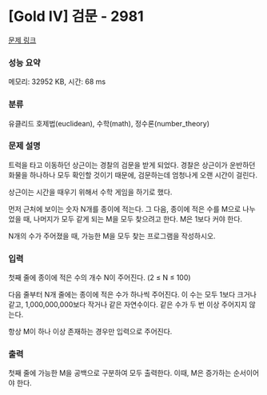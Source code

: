 # [Gold IV] 검문 - 2981 

[문제 링크](https://www.acmicpc.net/problem/2981) 

### 성능 요약

메모리: 32952 KB, 시간: 68 ms

### 분류

유클리드 호제법(euclidean), 수학(math), 정수론(number_theory)

### 문제 설명

<p>트럭을 타고 이동하던 상근이는 경찰의 검문을 받게 되었다. 경찰은 상근이가 운반하던 화물을 하나하나 모두 확인할 것이기 때문에, 검문하는데 엄청나게 오랜 시간이 걸린다.</p>

<p>상근이는 시간을 때우기 위해서 수학 게임을 하기로 했다.</p>

<p>먼저 근처에 보이는 숫자 N개를 종이에 적는다. 그 다음, 종이에 적은 수를 M으로 나누었을 때, 나머지가 모두 같게 되는 M을 모두 찾으려고 한다. M은 1보다 커야 한다.</p>

<p>N개의 수가 주어졌을 때, 가능한 M을 모두 찾는 프로그램을 작성하시오.</p>

### 입력 

 <p>첫째 줄에 종이에 적은 수의 개수 N이 주어진다. (2 ≤ N ≤ 100)</p>

<p>다음 줄부터 N개 줄에는 종이에 적은 수가 하나씩 주어진다. 이 수는 모두 1보다 크거나 같고, 1,000,000,000보다 작거나 같은 자연수이다. 같은 수가 두 번 이상 주어지지 않는다.</p>

<p>항상 M이 하나 이상 존재하는 경우만 입력으로 주어진다.</p>

### 출력 

 <p>첫째 줄에 가능한 M을 공백으로 구분하여 모두 출력한다. 이때, M은 증가하는 순서이어야 한다.</p>

